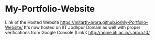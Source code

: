 # My-Portfolio-Website
Link of the Hosted Website https://mitarth-arora.github.io/My-Portfolio-Website/
It's now hosted on IIT Jodhpur Domain as well with proper verifications from Google Console (Link): http://home.iitj.ac.in/~arora.10/ 
